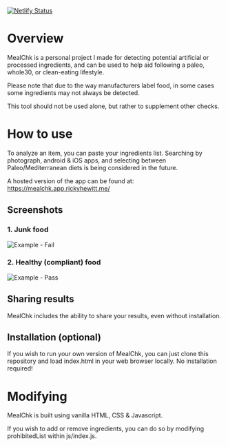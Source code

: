 [![Netlify Status](https://api.netlify.com/api/v1/badges/519e9e6b-06e0-4f1c-963a-998bc57d5f5f/deploy-status)](https://app.netlify.com/sites/mealchk/deploys)

# Overview
MealChk is a personal project I made for detecting potential artificial or processed ingredients, and can be used to help aid following a paleo, whole30, or clean-eating lifestyle.

Please note that due to the way manufacturers label food, in some cases some ingredients may not always be detected.

This tool should not be used alone, but rather to supplement other checks.

# How to use
To analyze an item, you can paste your ingredients list. Searching by photograph, android & iOS apps, and selecting between Paleo/Mediterranean diets is being considered in the future.

A hosted version of the app can be found at:
https://mealchk.app.rickyhewitt.me/

## Screenshots

### 1. Junk food
![Example - Fail](https://imgur.com/Ma55zvD.png "Example - Fail")

### 2. Healthy (compliant) food
![Example - Pass](https://imgur.com/za9BDOn.png "Example - Pass")

## Sharing results
MealChk includes the ability to share your results, even without installation.

## Installation (optional)
If you wish to run your own version of MealChk, you can just clone this repository and load index.html in your web browser locally. No installation required!

# Modifying
MealChk is built using vanilla HTML, CSS & Javascript.

If you wish to add or remove ingredients, you can do so by modifying prohibitedList within js/index.js.